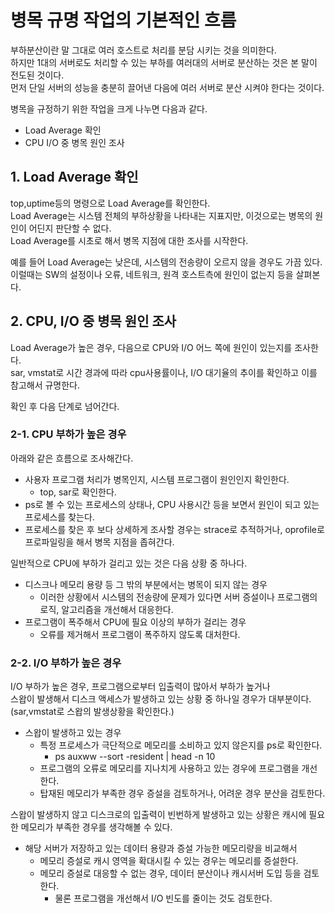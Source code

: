 # 병목 규명 작업의 기본적인 흐름
부하분산이란 말 그대로 여러 호스트로 처리를 분담 시키는 것을 의미한다.<br>
하지만 1대의 서버로도 처리할 수 있는 부하를 여러대의 서버로 분산하는 것은 본 말이 전도된 것이다.<br>
먼저 단일 서버의 성능을 충분히 끌어낸 다음에 여러 서버로 분산 시켜야 한다는 것이다.

병목을 규정하기 위한 작업을 크게 나누면 다음과 같다.
- Load Average 확인
- CPU I/O 중 병목 원인 조사

## 1. Load Average 확인
top,uptime등의 명령으로 Load Average를 확인한다.<br>
Load Average는 시스템 전체의 부하상황을 나타내는 지표지만, 이것으로는 병목의 원인이 어딘지 판단할 수 없다.<br>
Load Average를 시초로 해서 병목 지점에 대한 조사를 시작한다.

예를 들어 Load Average는 낮은데, 시스템의 전송량이 오르지 않을 경우도 가끔 있다.<br>
이럴때는 SW의 설정이나 오류, 네트워크, 원격 호스트측에 원인이 없는지 등을 살펴본다.

## 2. CPU, I/O 중 병목 원인 조사
Load Average가 높은 경우, 다음으로 CPU와 I/O 어느 쪽에 원인이 있는지를 조사한다.<br>
sar, vmstat로 시간 경과에 따라 cpu사용률이나, I/O 대기율의 추이를 확인하고 이를 참고해서 규명한다.

확인 후 다음 단계로 넘어간다.

### 2-1. CPU 부하가 높은 경우
아래와 같은 흐름으로 조사해간다.

- 사용자 프로그램 처리가 병목인지, 시스템 프로그램이 원인인지 확인한다.
  - top, sar로 확인한다.
- ps로 볼 수 있는 프로세스의 상태나, CPU 사용시간 등을 보면서 원인이 되고 있는 프로세스를 찾는다.
- 프로세스를 찾은 후 보다 상세하게 조사할 경우는 strace로 추적하거나, oprofile로 프로파일링을 해서 병목 지점을 좁혀간다.

일반적으로 CPU에 부하가 걸리고 있는 것은 다음 상황 중 하나다.
- 디스크나 메모리 용량 등 그 밖의 부분에서는 병목이 되지 않는 경우
  - 이러한 상황에서 시스템의 전송량에 문제가 있다면 서버 증설이나 프로그램의 로직, 알고리즘을 개선해서 대응한다.
- 프로그램이 폭주해서 CPU에 필요 이상의 부하가 걸리는 경우
  - 오류를 제거해서 프로그램이 폭주하지 않도록 대처한다.

### 2-2. I/O 부하가 높은 경우
I/O 부하가 높은 경우, 프로그램으로부터 입출력이 많아서 부하가 높거나<br>
스왑이 발생해서 디스크 액세스가 발생하고 있는 상황 중 하나일 경우가 대부분이다.(sar,vmstat로 스왑의 발생상황을 확인한다.)

- 스왑이 발생하고 있는 경우
  - 특정 프로세스가 극단적으로 메모리를 소비하고 있지 않은지를 ps로 확인한다.
    - ps auxww --sort -resident | head -n 10
  - 프로그램의 오류로 메모리를 지나치게 사용하고 있는 경우에 프로그램을 개선한다.
  - 탑재된 메모리가 부족한 경우 증설을 검토하거나, 어려운 경우 분산을 검토한다.

스왑이 발생하지 않고 디스크로의 입출력이 빈번하게 발생하고 있는 상황은 캐시에 필요한 메모리가 부족한 경우를 생각해볼 수 있다.

- 해당 서버가 저장하고 있는 데이터 용량과 증설 가능한 메모리량을 비교해서
  - 메모리 증설로 캐시 영역을 확대시킬 수 있는 경우는 메모리를 증설한다.
  - 메모리 증설로 대응할 수 없는 경우, 데이터 분산이나 캐시서버 도입 등을 검토한다.
    - 물론 프로그램을 개선해서 I/O 빈도를 줄이는 것도 검토한다.

  


